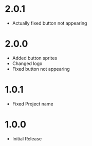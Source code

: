 # 2.0.1
- Actually fixed button not appearing

# 2.0.0
- Added button sprites
- Changed logo
- Fixed button not appearing

# 1.0.1
- Fixed Project name

# 1.0.0
- Initial Release